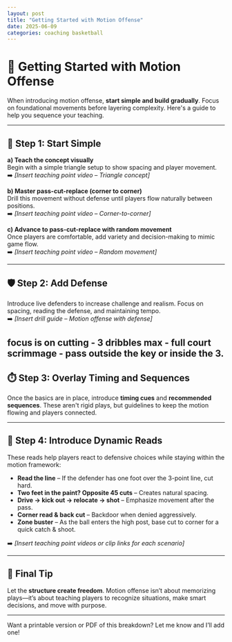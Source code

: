 ```yaml
---
layout: post
title: "Getting Started with Motion Offense"
date: 2025-06-09
categories: coaching basketball
---
```


# 🏀 Getting Started with Motion Offense

When introducing motion offense, **start simple and build gradually**. Focus on foundational movements before layering complexity. Here's a guide to help you sequence your teaching.

---

## 🔰 Step 1: Start Simple

**a) Teach the concept visually**  
Begin with a simple triangle setup to show spacing and player movement.  
➡️ *[Insert teaching point video – Triangle concept]*

**b) Master pass-cut-replace (corner to corner)**  
Drill this movement without defense until players flow naturally between positions.  
➡️ *[Insert teaching point video – Corner-to-corner]*

**c) Advance to pass-cut-replace with random movement**  
Once players are comfortable, add variety and decision-making to mimic game flow.  
➡️ *[Insert teaching point video – Random movement]*

---

## 🛡️ Step 2: Add Defense

Introduce live defenders to increase challenge and realism. Focus on spacing, reading the defense, and maintaining tempo.  
➡️ *[Insert drill guide – Motion offense with defense]*

focus is on cutting - 3 dribbles max - full court scrimmage - pass outside the key or inside the 3.
---

## ⏱️ Step 3: Overlay Timing and Sequences

Once the basics are in place, introduce **timing cues** and **recommended sequences**. These aren't rigid plays, but guidelines to keep the motion flowing and players connected.

---

## 🔄 Step 4: Introduce Dynamic Reads

These reads help players react to defensive choices while staying within the motion framework:

- **Read the line** – If the defender has one foot over the 3-point line, cut hard.
- **Two feet in the paint? Opposite 45 cuts** – Creates natural spacing.
- **Drive → kick out → relocate → shot** – Emphasize movement after the pass.
- **Corner read & back cut** – Backdoor when denied aggressively.
- **Zone buster** – As the ball enters the high post, base cut to corner for a quick catch & shoot.
  
➡️ *[Insert teaching point videos or clip links for each scenario]*

---

## 🎯 Final Tip

Let the **structure create freedom**. Motion offense isn’t about memorizing plays—it’s about teaching players to recognize situations, make smart decisions, and move with purpose.

---

Want a printable version or PDF of this breakdown? Let me know and I’ll add one!
